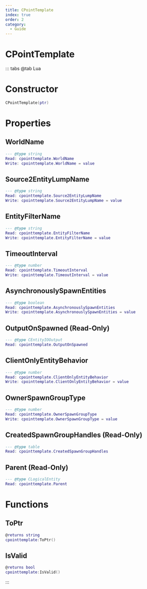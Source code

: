 ```yaml
---
title: CPointTemplate
index: true
order: 2
category:
  - Guide
---
```


# CPointTemplate

::: tabs
@tab Lua
# Constructor
```lua
CPointTemplate(ptr)
```
# Properties
## WorldName 
```lua
--- @type string
Read: cpointtemplate.WorldName
Write: cpointtemplate.WorldName = value
```
## Source2EntityLumpName 
```lua
--- @type string
Read: cpointtemplate.Source2EntityLumpName
Write: cpointtemplate.Source2EntityLumpName = value
```
## EntityFilterName 
```lua
--- @type string
Read: cpointtemplate.EntityFilterName
Write: cpointtemplate.EntityFilterName = value
```
## TimeoutInterval 
```lua
--- @type number
Read: cpointtemplate.TimeoutInterval
Write: cpointtemplate.TimeoutInterval = value
```
## AsynchronouslySpawnEntities 
```lua
--- @type boolean
Read: cpointtemplate.AsynchronouslySpawnEntities
Write: cpointtemplate.AsynchronouslySpawnEntities = value
```
## OutputOnSpawned (Read-Only)
```lua
--- @type CEntityIOOutput
Read: cpointtemplate.OutputOnSpawned
```
## ClientOnlyEntityBehavior 
```lua
--- @type number
Read: cpointtemplate.ClientOnlyEntityBehavior
Write: cpointtemplate.ClientOnlyEntityBehavior = value
```
## OwnerSpawnGroupType 
```lua
--- @type number
Read: cpointtemplate.OwnerSpawnGroupType
Write: cpointtemplate.OwnerSpawnGroupType = value
```
## CreatedSpawnGroupHandles (Read-Only)
```lua
--- @type table
Read: cpointtemplate.CreatedSpawnGroupHandles
```
## Parent (Read-Only)
```lua
--- @type CLogicalEntity
Read: cpointtemplate.Parent
```
# Functions
## ToPtr
```lua
@returns string
cpointtemplate:ToPtr()
```
## IsValid
```lua
@returns bool
cpointtemplate:IsValid()
```

:::